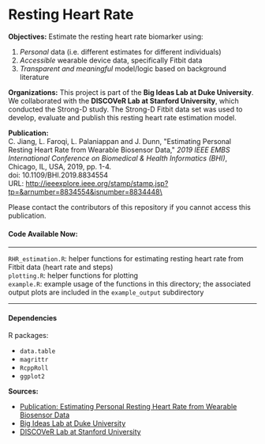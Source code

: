 # Resting Heart Rate

**Objectives:** Estimate the resting heart rate biomarker using:
1. _Personal_ data (i.e. different estimates for different individuals)
2. _Accessible_ wearable device data, specifically Fitbit data
3. _Transparent and meaningful_ model/logic based on background literature

**Organizations:** This project is part of the **Big Ideas Lab at Duke University**. We collaborated with the **DISCOVeR Lab at Stanford University**, which conducted the Strong-D study. The Strong-D Fitbit data set was used to develop, evaluate and publish this resting heart rate estimation model.

**Publication:**\
C. Jiang, L. Faroqi, L. Palaniappan and J. Dunn, "Estimating Personal Resting Heart Rate from Wearable Biosensor Data," _2019 IEEE EMBS International Conference on Biomedical & Health Informatics (BHI)_, Chicago, IL, USA, 2019, pp. 1-4.\
doi: 10.1109/BHI.2019.8834554\
URL: http://ieeexplore.ieee.org/stamp/stamp.jsp?tp=&arnumber=8834554&isnumber=8834448\

Please contact the contributors of this repository if you cannot access this publication.

#### Code Available Now:
***
`RHR_estimation.R`: helper functions for estimating resting heart rate from Fitbit data (heart rate and steps)\
`plotting.R`: helper functions for plotting\
`example.R`: example usage of the functions in this directory; the associated output plots are included in the `example_output` subdirectory

***

#### Dependencies
R packages:
* `data.table`
* `magrittr`
* `RcppRoll`
* `ggplot2`

**Sources:**
* [Publication: Estimating Personal Resting Heart Rate from Wearable Biosensor Data](http://ieeexplore.ieee.org/stamp/stamp.jsp?tp=&arnumber=8834554&isnumber=8834448)
* [Big Ideas Lab at Duke University](http://dunn.pratt.duke.edu)
* [DISCOVeR Lab at Stanford University](http://med.stanford.edu/discover.html)